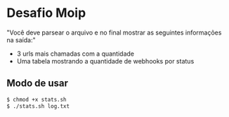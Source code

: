 # Desafio Moip
"Você deve parsear o arquivo e no final mostrar as seguintes informações na saída:"
- 3 urls mais chamadas com a quantidade
- Uma tabela mostrando a quantidade de webhooks por status

## Modo de usar
```sh
$ chmod +x stats.sh
$ ./stats.sh log.txt
```
